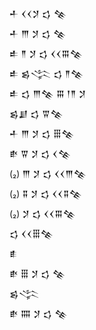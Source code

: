 <div class='block'>
<div class='line'>𒑏 𒌋𒌋𒋡 𒌓 𒆚</div>
<div class='line'>𒑏 𒐈 𒋡 𒌓 𒆚</div>
<div class='line'>𒑐 𒈫 𒋡 𒌓 𒌋𒌋𒐋𒆚</div>
<div class='line'>𒑐 𒌗𒋞 𒌓 𒈫𒆚</div>
<div class='line'>𒑐 𒌓 𒐈𒆚 𒐋 𒁹𒈫 𒋡</div>
<div class='line'>𒌗𒋗 𒌓 𒐊𒆚</div>
<div class='line'>𒑏 𒐈 𒋡 𒌓 𒑆𒆚</div>
<div class='line'>𒑒 𒐊 𒋡 𒌓 𒌋𒆚</div>
<div class='line'>(₂) 𒐈 𒋡 𒌓 𒌋𒌋𒐈𒆚</div>
<div class='line'>(₂) 𒐉 𒋡 𒌓 𒌋𒌋𒐉𒆚</div>
<div class='line'>(₂) 𒋡 𒌓 𒌋𒌋𒐋𒆚</div>
<div class='line'>𒌓 𒌋𒌋𒑆𒆚</div>
<div class='line'>𒑑</div>
<div class='line'>𒑒 𒑆 𒋡 𒌓 𒆚</div>
<div class='line'>𒌗𒋞</div>
<div class='line'>𒑒 𒐍 𒋡 𒌓 𒆚</div>
</div>